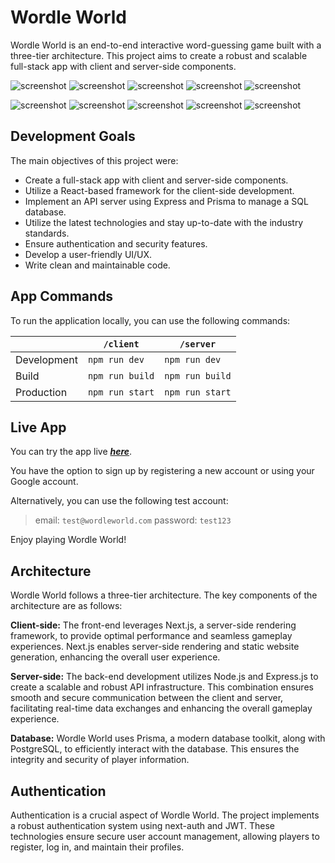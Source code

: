 # Wordle World

Wordle World is an end-to-end interactive word-guessing game built with a three-tier architecture. This project aims to create a robust and scalable full-stack app with client and server-side components.

![screenshot](https://img.icons8.com/?size=48&id=nCj4PvnCO0tZ&format=png)
![screenshot](https://img.icons8.com/?size=48&id=123603&format=png)
![screenshot](https://cdn1.iconfinder.com/data/icons/akar-vol-1/24/nextjs-fill-48.png)
![screenshot](https://next-auth.js.org/img/favicon.ico)
![screenshot](https://cdn4.iconfinder.com/data/icons/logos-and-brands/512/288_Sass_logo-48.png)

![screenshot](https://img.icons8.com/?size=48&id=54087&format=png)
![screenshot](https://expressjs.com/images/favicon.png)
![screenshot](https://img.icons8.com/?size=48&id=zJh5Gyrd6ZKu&format=png)
![screenshot](https://img.icons8.com/?size=48&id=38561&format=png)
![screenshot](https://img.icons8.com/?size=48&id=rHpveptSuwDz&format=png)

## Development Goals

The main objectives of this project were:

- Create a full-stack app with client and server-side components.
- Utilize a React-based framework for the client-side development.
- Implement an API server using Express and Prisma to manage a SQL database.
- Utilize the latest technologies and stay up-to-date with the industry standards.
- Ensure authentication and security features.
- Develop a user-friendly UI/UX.
- Write clean and maintainable code.

## App Commands

To run the application locally, you can use the following commands:

|             | `/client`       | `/server`       |
| ----------- | --------------- | --------------- |
| Development | `npm run dev`   | `npm run dev`   |
| Build       | `npm run build` | `npm run build` |
| Production  | `npm run start` | `npm run start` |

## Live App

You can try the app live <a href="https://wordle-world.vercel.app/">**_here_**</a>.

You have the option to sign up by registering a new account or using your Google account.

Alternatively, you can use the following test account:

> email: `test@wordleworld.com` password: `test123`

Enjoy playing Wordle World!

## Architecture

Wordle World follows a three-tier architecture. The key components of the architecture are as follows:

**Client-side:** The front-end leverages Next.js, a server-side rendering framework, to provide optimal performance and seamless gameplay experiences. Next.js enables server-side rendering and static website generation, enhancing the overall user experience.

**Server-side:** The back-end development utilizes Node.js and Express.js to create a scalable and robust API infrastructure. This combination ensures smooth and secure communication between the client and server, facilitating real-time data exchanges and enhancing the overall gameplay experience.

**Database:** Wordle World uses Prisma, a modern database toolkit, along with PostgreSQL, to efficiently interact with the database. This ensures the integrity and security of player information.

## Authentication

Authentication is a crucial aspect of Wordle World. The project implements a robust authentication system using next-auth and JWT. These technologies ensure secure user account management, allowing players to register, log in, and maintain their profiles.
